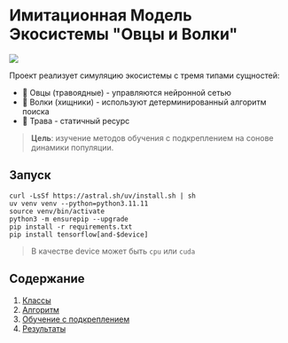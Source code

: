 # Имитационная Модель Экосистемы "Овцы и Волки"

![](https://img.shields.io/badge/python-3.11-blue)

Проект реализует симуляцию экосистемы с тремя типами сущностей:

- 🐑 Овцы (травоядные) - управляются нейронной сетью
- 🐺 Волки (хищники) - используют детерминированный алгоритм поиска
- 🌿 Трава - статичный ресурс


> **Цель**: изучение методов обучения с подкреплением на сонове динамики популяции.

## Запуск

```
curl -LsSf https://astral.sh/uv/install.sh | sh
uv venv venv --python=python3.11.11
source venv/bin/activate
python3 -m ensurepip --upgrade
pip install -r requirements.txt
pip install tensorflow[and-$device]
```

> В качестве device может быть `cpu` или `cuda`

## Содержание 

1. [Классы](docs/classes.md)
2. [Алгоритм](docs/algoritm.md)
3. [Обучение с подкреплением](docs/RL.md)
4. [Результаты](docs/results.md)
